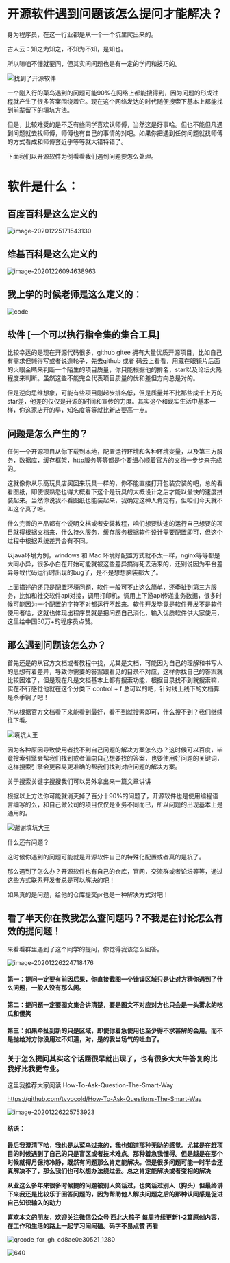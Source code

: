 # 开源软件遇到问题该怎么提问才能解决？

身为程序员，在这一行业都是从一个一个坑里爬出来的。

古人云：知之为知之，不知为不知，是知也。

所以嘛咱不懂就要问，但其实问问题也是有一定的学问和技巧的。

![找到了开源软件](https://gitee.com/stivepeim/img4mk/raw/master/20201226233001.png)

一个刚入行的菜鸟遇到的问题可能90%在网络上都能搜得到，因为问题的形成过程就产生了很多答案围绕着它。现在这个网络发达的时代随便搜索下基本上都能找到前辈留下的填坑方法。

但是，比较难受的是不乏有些同学喜欢认师傅，当然这是好事哈。但也不能但凡遇到问题就去找师傅，师傅也有自己的事情的对吧。如果你把遇到任何问题就找师傅的方式看成和师傅套近乎等等就大错特错了。

下面我们以开源软件为例看看我们遇到问题要怎么处理。

# 软件是什么：

## 百度百科是这么定义的

![image-20201225171543130](https://gitee.com/stivepeim/img4mk/raw/master/20201225171543.png)

## 维基百科是这么定义的

![image-20201226094638963](https://gitee.com/stivepeim/img4mk/raw/master/20201226094639.png)

## 我上学的时候老师是这么定义的：

![code](https://gitee.com/stivepeim/img4mk/raw/master/20201226175933.png)

## 软件 [一个可以执行指令集的集合工具]



比较幸运的是现在开源代码很多，github gitee 拥有大量优质开源项目，比如自己有需求但懒得写或者说造轮子，先去github 或者 码云上看看，用藏在眼镜片后面的火眼金睛来判断一个陌生的项目质量，你只能根据他的排名，star以及论坛火热程度来判断。虽然这些不能完全代表项目质量的优和差但方向总是对的。

但是逆向思维想象，可能有些项目刚起步排名低，但是质量并不比那些成千上万的star差，他差的仅仅是开源的时间和宣传的力度。其实这个和现实生活中基本一样，你这家店开的早，知名度等等就比新店要高一点。



## 问题是怎么产生的？

任何一个开源项目从你下载到本地，配置运行环境和各种环境变量，以及第三方服务，数据库，缓存框架，http服务等等都是个要细心顺着官方的文档一步步来完成的。

这就像你从乐高玩具店买回来玩具一样的，你不能直接打开包装安装的吧，总的看看图纸，即使很熟悉也得大概看下这个是玩具的大概设计之后才能以最快的速度拼装起来。当然你说我不看图纸也能装起来，我确定这种人肯定有，但咱们今天就不叫这个真了哈。

什么完善的产品都有个说明文档或者安装教程，咱们想要快速的运行自己想要的项目就得根据文档来，什么持久服务，缓存服务根据软件设计需要配置即可，但这个过程中根据系统差异会有不同。

以java环境为例，windows 和 Mac 环境好配置方式就不太一样，nginx等等都是大同小异，很多小白在开始可能就被这些差异搞得死去活来的，还别说因为平台差异导致代码运行时出现的bug了，是不是想想脑袋都大了。

上面描述的还只是配置环境问题，软件一般可不止这么简单，还牵扯到第三方服务，比如和社交软件api对接，调用打印机，调用上下游api传递业务数据，很多时候可能因为一个配置的字符不对都运行不起来。软件开发毕竟是软件开发不是软件使用者哈，这就也体现出程序员就是把问题自己消化，输入优质软件供大家使用，这里给中国30万+的程序员点赞。

## 那么遇到问题该怎么办？

首先还是的从官方文档或者教程中找，尤其是文档，可能因为自己的理解和书写人的思想有着差异，导致你需要的答案跟看见的目录不对应，这样你找自己的答案就比较困难了，但是现在凡是文档基本上都有搜索功能，根据目录找不到就搜索嘛，实在不行感觉他就在这个分类下 control + f 总可以的吧，针对线上线下的文档算是杀手锏了吧！

所以根据官方文档看下来能看到最好，看不到就搜索即可，什么搜不到？我们继续往下看。

![填坑大王](https://gitee.com/stivepeim/img4mk/raw/master/20201226233558.png)

因为各种原因导致使用者找不到自己问题的解决方案怎么办？这时候可以百度，毕竟搜索引擎会帮我们找到或者偏向自己想要找的答案，也要使用好问题的关键词，这样搜索引擎会更容易更准确的帮我们找到对应问题的解决方案。

关于搜索关键字搜搜我们可以另外拿出来一篇文章讲讲

根据以上方法你可能就消灭掉了百分十90%的问题了，开源软件也是使用编程语言编写的么，和自己做公司的项目仅仅是业务不同而已，所以问题的出现基本上是通用的。

![谢谢填坑大王](https://gitee.com/stivepeim/img4mk/raw/master/20201226233929.png)

什么还有问题？

这时候你遇到的问题可能就是开源软件自己的特殊化配置或者真的是坑了。

那么遇到了怎么办？开源软件也有自己的仓库，官网，交流群或者论坛等等，通过这些方式联系开发者总是可以解决的吧！

如果真的是问题，给他的仓库提交pr也是一种解决方式对吧！

## 看了半天你在教我怎么查问题吗？不我是在讨论怎么有效的提问题！

来看看群里遇到了这个同学的提问，你觉得我该怎么回答。

![image-20201226224718476](https://gitee.com/stivepeim/img4mk/raw/master/20201226224718.png)

#### 第一：提问一定要有前因后果，你直接截图一个错误区域只是让对方猜你遇到了什么问题，一般人没有那么闲。

#### 第二：提问题一定要图文集合讲清楚，要是图文不对应对方也只会是一头雾水的吃瓜和傻笑

#### 第三：如果牵扯到新的只是区域，即使你着急使用也至少得不求甚解的会用。而不是抛给对方你没用过不知道，对，是的我当场气的吐血了。



### 关于怎么提问其实这个话题很早就出现了，也有很多大大牛答复的比我好比我更专业。

这里我推荐大家阅读 How-To-Ask-Question-The-Smart-Way

https://github.com/tvvocold/How-To-Ask-Questions-The-Smart-Way

![image-20201226225753923](https://gitee.com/stivepeim/img4mk/raw/master/20201226225754.png)

#### 结语：

**最后我澄清下哈，我也是从菜鸟过来的，我也知道那种无助的感觉。尤其是在赶项目的时候遇到了自己的只是盲区或者技术难点。那种着急我懂得。但是越是在那个时候就得月保持冷静，既然有问题那么肯定能解决。但是很多问题可能一时半会还真解决不了，那么我们也可以想办法绕过去。总之肯定能解决或者变相的解决**

**从业这么多年来很多时候提的问题被别人笑话过，也笑话过别人（狗头）但最终讲下来我还是比较乐于回答问题的，因为帮助他人解决问题之后的那种认同感是促进自己知识输入的动力**



**喜欢本文的朋友，欢迎关注微信公众号 西北大粽子 每周持续更新1-2篇原创内容，在工作和生活的路上一起学习闹闹磕。码字不易点赞 再看**

![qrcode_for_gh_cd8ae0e30521_1280](https://gitee.com/stivepeim/img4mk/raw/master/20201218232623.jpg)

![640](https://gitee.com/stivepeim/img4mk/raw/master/20201226230441.gif)